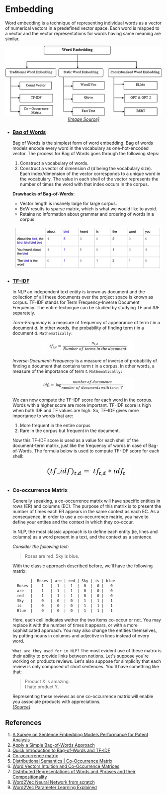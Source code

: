 # Embedding

Word embedding is a technique of representing individual words as a vector of numerical vectors in a predefined
vector space. Each word is mapped to a vector and the vector representations for words having same meaning are
similar.

<p align="center">
    <img src="./../Assets/embedding/embedding.jpg"><br/>
    <a href="https://www.researchgate.net/publication/361134482_A_Survey_on_Sentence_Embedding_Models_Performance_for_Patent_Analysis/figures?lo=1"><i>[Image Source]</i></a>
</p>


- ### [Bag of Words](https://github.com/arunism/NLP-Fundamentals/blob/master/Embedding/bow.ipynb)

    Bag of Words is the simplest form of word embedding. Bag of words models encode every word in the vocabulary
    as one-hot-encoded vector. The process for Bag of Words goes through the following steps:
    1. Construct a vocabulary of words.
    2. Construct a vector of dimension *d* (*d* being the vocabulary size). Each index/dimension of the vector
       corresponds to a unique word in the vocabulary. The value in each shell of the vector represents the number
       of times the word with that index occurs in the corpus.
    
    **Drawbacks of Bag-of-Words:**
    - Vector length is insanely large for large corpus.
    - BoW results to sparse matrix, which is what we would like to avoid.
    - Retains no information about grammar and ordering of words in a corpus.

    <p align="center">
      <img src="./../Assets/embedding/bow.jpg"><br/>
    </p>


- ### [TF-IDF](https://github.com/arunism/NLP-Fundamentals/blob/master/Embedding/bow.ipynb)

    In NLP an independent text entity is known as document and the collection of all these documents over the
    project space is known as corpus. TF-IDF stands for Term Frequency-Inverse Document Frequency.
    The entire technique can be studied by studying _TF_ and _IDF_ separately.

    _Term-Frequency_ is a measure of frequency of appearance of term *t* in a document *d*. In other words,
    the probability of finding term *t* in a document *d*. `Mathematically:`

    <p align="center">
      <img src="./../Assets/embedding/tf.jpg"><br/>
    </p>

    *Inverse-Document-Frequency* is a measure of inverse of probability of finding a document that contains term _t_
    in a corpus. In other words, a measure of the importance of term _t_. `Mathematically:`

    <p align="center">
      <img src="./../Assets/embedding/idf.jpg"><br/>
    </p>

    We can now compute the TF-IDF score for each word in the corpus. Words with a higher score are more important. 
    TF-IDF score is high when both IDF and TF values are high. So, TF-IDF gives more importance to words that are:
    1. More frequent in the entire corpus
    2. Rare in the corpus but frequent in the document.

    Now this TF-IDF score is used as a value for each shell of the document-term matrix, just like the frequency of
    words in case of Bag-of-Words. The formula below is used to compute TF-IDF score for each shell:

    <p align="center">
      <img src="./../Assets/embedding/tf-idf.jpg"><br/>
    </p>


- ### Co-occurrence Matrix

    Generally speaking, a co-occurrence matrix will have specific entities in rows (ER) and columns (EC).
    The purpose of this matrix is to present the number of times each ER appears in the same context as each EC.
    As a consequence, in order to use a co-occurrence matrix, you have to define your entites and the context
    in which they co-occur.

    In NLP, the most classic approach is to define each entity (ie, lines and columns) as a word present in a text,
    and the context as a sentence.

    *Consider the following text:*
    > Roses are red. Sky is blue.

    With the classic approach described before, we'll have the following matrix:

              |  Roses | are | red | Sky | is | blue
        Roses |    1   |  1  |  1  |  0  |  0 |   0
        are   |    1   |  1  |  1  |  0  |  0 |   0
        red   |    1   |  1  |  1  |  0  |  0 |   0
        Sky   |    0   |  0  |  0  |  1  |  1 |   1
        is    |    0   |  0  |  0  |  1  |  1 |   1
        Blue  |    0   |  0  |  0  |  1  |  1 |   1

    Here, each cell indicates wether the two items co-occur or not. You may replace it with the number of times
    it appears, or with a more sophisticated approach. You may also change the entities themselves, by putting
    nouns in columns and adjective in lines instead of every word.

    `What are they used for in NLP?` The most evident use of these matrix is their ability to provide links
    between notions. Let's suppose you're working on products reviews. Let's also suppose for simplicity that
    each review is only composed of short sentences. You'll have something like that:

    > Product X is amazing.<br/>I hate product Y.

    Representing these reviews as one co-occurrence matrix will enable you associate products with appreciations.
    <br/>*[[Source]](https://stackoverflow.com/questions/24073030/what-are-co-occurence-matrixes-and-how-are-they-used-in-nlp)*


## References

1. [A Survey on Sentence Embedding Models Performance for Patent Analysis](https://arxiv.org/abs/2206.02690)
2. [Apply a Simple Bag-of-Words Approach](https://openclassrooms.com/en/courses/6532301-introduction-to-natural-language-processing/6980811-apply-a-simple-bag-of-words-approach)
3. [Quick Introduction to Bag-of-Words and TF-IDF](https://www.analyticsvidhya.com/blog/2020/02/quick-introduction-bag-of-words-bow-tf-idf/)
4. [Co-occurrence matrix](https://en.wikipedia.org/wiki/Co-occurrence_matrix)
5. [Distributional Semantics | Co-Occurrence Matrix](https://medium.com/@imamitsehgal/nlp-series-distributional-semantics-co-occurrence-matrix-31283629951e)
6. [Word Vectors Intuition and Co-Occurrence Matrices](https://towardsdatascience.com/word-vectors-intuition-and-co-occurence-matrixes-a7f67cae16cd)
7. [Distributed Representations of Words and Phrases and their Compositionality](https://arxiv.org/pdf/1310.4546.pdf)
8. [Word2Vec Neural Network from scratch](https://towardsdatascience.com/skip-gram-neural-network-from-scratch-485f2e688238)
9. [Word2Vec Parameter Learning Explained](https://arxiv.org/pdf/1411.2738.pdf)
